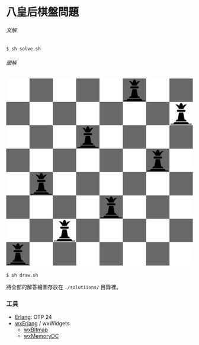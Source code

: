 # 八皇后棋盤問題

###### 文解
```
$ sh solve.sh
```

###### 圖解
![圖解](https://raw.githubusercontent.com/YauHsien/erlang-exercises/master/8-queens/solutions/result-0.png?raw=true "第一張圖解")

```
$ sh draw.sh
```
將全部的解答繪圖存放在 `./solutiions/` 目錄裡。

### 工具
- [Erlang](https://erlang.org/doc/): OTP 24
- [wxErlang](https://erlang.org/doc/man/wx.html) / wxWidgets
  - [wxBitmap](https://erlang.org/doc/man/wxBitmap.html)
  - [wxMemoryDC](https://erlang.org/doc/man/wxMemoryDC.html)
